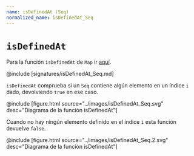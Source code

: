 ```yaml
---
name: isDefinedAt (Seq)
normalized_name: isDefinedAt_Seq
---
```


# `isDefinedAt`

Para la función `isDefinedAt` de `Map` ir [aquí](./isDefinedAt_Map).

@include [signatures/isDefinedAt_Seq.md]

`isDefinedAt` comprueba si un `Seq` contiene algún elemento en un índice `i` dado, devolviendo `true` en ese caso.

@include [figure.html source="../images/isDefinedAt_Seq.svg" desc="Diagrama de la función isDefinedAt"]

Cuando no hay ningún elemento definido en el índice `i` esta función devuelve `false`.

@include [figure.html source="../images/isDefinedAt_Seq.2.svg" desc="Diagrama de la función isDefinedAt"]
